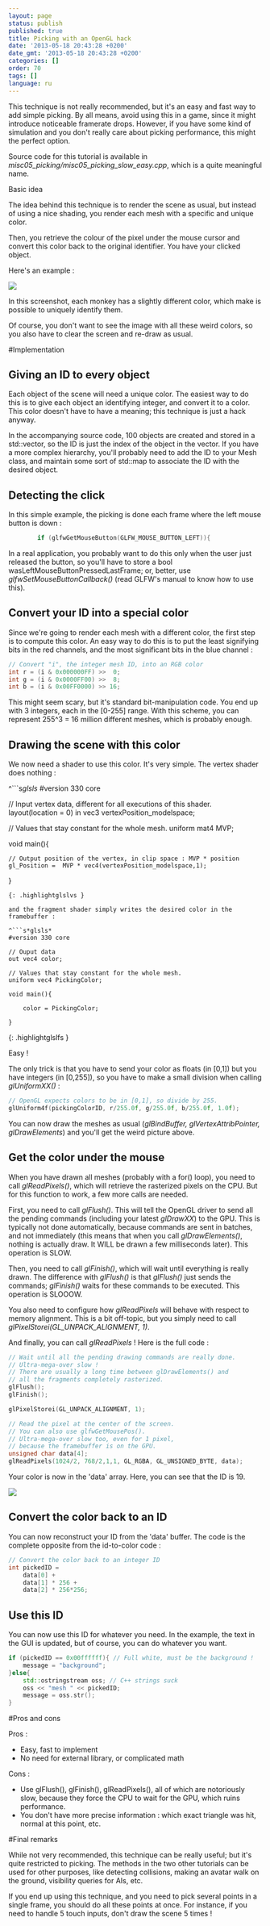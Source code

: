 ```yaml
---
layout: page
status: publish
published: true
title: Picking with an OpenGL hack
date: '2013-05-18 20:43:28 +0200'
date_gmt: '2013-05-18 20:43:28 +0200'
categories: []
order: 70
tags: []
language: ru
---
```


This technique is not really recommended, but it's an easy and fast way to add simple picking. By all means, avoid using this in a game, since it might introduce noticeable framerate drops. However, if you have some kind of simulation and you don't really care about picking performance, this might the perfect option.

Source code for this tutorial is available in *misc05_picking/misc05_picking_slow_easy.cpp*, which is a quite meaningful name.

Basic idea

The idea behind this technique is to render the scene as usual, but instead of using a nice shading, you render each mesh with a specific and unique color.

Then, you retrieve the colour of the pixel under the mouse cursor and convert this color back to the original identifier. You have your clicked object.

Here's an example :

![]({{site.baseurl}}/assets/images/tuto-picking-color/UniqueColors.png)


In this screenshot, each monkey has a slightly different color, which make is possible to uniquely identify them.

Of course, you don't want to see the image with all these weird colors, so you also have to clear the screen and re-draw as usual.

#Implementation


## Giving an ID to every object

Each object of the scene will need a unique color. The easiest way to do this is to give each object an identifying integer, and convert it to a color. This color doesn't have to have a meaning; this technique is just a hack anyway.

In the accompanying source code, 100 objects are created and stored in a std::vector, so the ID is just the index of the object in the vector. If you have a more complex hierarchy, you'll probably need to add the ID to your Mesh class, and maintain some sort of std::map to associate the ID with the desired object.

 

## Detecting the click

In this simple example, the picking is done each frame where the left mouse button is down :

``` cpp
		if (glfwGetMouseButton(GLFW_MOUSE_BUTTON_LEFT)){
```

In a real application, you probably want to do this only when the user just released the button, so you'll have to store a bool wasLeftMouseButtonPressedLastFrame; or, better, use *glfwSetMouseButtonCallback()* (read GLFW's manual to know how to use this).

## Convert your ID into a special color

Since we're going to render each mesh with a different color, the first step is to compute this color. An easy way to do this is to put the least signifying bits in the red channels, and the most significant bits in the blue channel :

``` cpp
// Convert "i", the integer mesh ID, into an RGB color
int r = (i & 0x000000FF) >>  0;
int g = (i & 0x0000FF00) >>  8;
int b = (i & 0x00FF0000) >> 16;
```

This might seem scary, but it's standard bit-manipulation code. You end up with 3 integers, each in the [0-255] range. With this scheme, you can represent 255^3 = 16 million different meshes, which is probably enough.

## Drawing the scene with this color

We now need a shader to use this color. It's very simple. The vertex shader does nothing :

^```s*glsls*
#version 330 core

// Input vertex data, different for all executions of this shader.
layout(location = 0) in vec3 vertexPosition_modelspace;

// Values that stay constant for the whole mesh.
uniform mat4 MVP;

void main(){

    // Output position of the vertex, in clip space : MVP * position
    gl_Position =  MVP * vec4(vertexPosition_modelspace,1);

}
```
{: .highlightglslvs }

and the fragment shader simply writes the desired color in the framebuffer :

^```s*glsls*
#version 330 core

// Ouput data
out vec4 color;

// Values that stay constant for the whole mesh.
uniform vec4 PickingColor;

void main(){

    color = PickingColor;

}
```
{: .highlightglslfs }

Easy !

The only trick is that you have to send your color as floats (in [0,1]) but you have integers (in [0,255]), so you have to make a small division when calling *glUniformXX()* :

``` cpp
// OpenGL expects colors to be in [0,1], so divide by 255.
glUniform4f(pickingColorID, r/255.0f, g/255.0f, b/255.0f, 1.0f);
```

You can now draw the meshes as usual (*glBindBuffer, glVertexAttribPointer, glDrawElements*) and you'll get the weird picture above.

 

## Get the color under the mouse

When you have drawn all meshes (probably with a for() loop), you need to call *glReadPixels()*, which will retrieve the rasterized pixels on the CPU. But for this function to work, a few more calls are needed.

First, you need to call *glFlush()*. This will tell the OpenGL driver to send all the pending commands (including your latest *glDrawXX*) to the GPU. This is typically not done automatically, because commands are sent in batches, and not immediately (this means that when you call *glDrawElements()*, nothing is actually draw. It WILL be drawn a few milliseconds later). This operation is SLOW.

Then, you need to call *glFinish()*, which will wait until everything is really drawn. The difference with *glFlush()* is that *glFlush()* just sends the commands; *glFinish()* waits for these commands to be executed. This operation is SLOOOW.

You also need to configure how *glReadPixels* will behave with respect to memory alignment. This is a bit off-topic, but you simply need to call *glPixelStorei(GL_UNPACK_ALIGNMENT, 1)*.

And finally, you can call *glReadPixels* ! Here is the full code :

``` cpp
// Wait until all the pending drawing commands are really done.
// Ultra-mega-over slow ! 
// There are usually a long time between glDrawElements() and
// all the fragments completely rasterized.
glFlush();
glFinish(); 

glPixelStorei(GL_UNPACK_ALIGNMENT, 1);

// Read the pixel at the center of the screen.
// You can also use glfwGetMousePos().
// Ultra-mega-over slow too, even for 1 pixel, 
// because the framebuffer is on the GPU.
unsigned char data[4];
glReadPixels(1024/2, 768/2,1,1, GL_RGBA, GL_UNSIGNED_BYTE, data);
```

Your color is now in the 'data' array. Here, you can see that the ID is 19.

![]({{site.baseurl}}/assets/images/tuto-picking-color/DataArray.png)


## Convert the color back to an ID

You can now reconstruct your ID from the 'data' buffer. The code is the complete opposite from the id-to-color code :

``` cpp
// Convert the color back to an integer ID
int pickedID = 
	data[0] + 
	data[1] * 256 +
	data[2] * 256*256;
```

## Use this ID

You can now use this ID for whatever you need. In the example, the text in the GUI is updated, but of course, you can do whatever you want.

``` cpp
if (pickedID == 0x00ffffff){ // Full white, must be the background !
	message = "background";
}else{
	std::ostringstream oss; // C++ strings suck
	oss << "mesh " << pickedID;
	message = oss.str();
}
```

#Pros and cons

Pros :

* Easy, fast to implement
* No need for external library, or complicated math

Cons :

* Use glFlush(), glFinish(), glReadPixels(), all of which are notoriously slow, because they force the CPU to wait for the GPU, which ruins performance.
* You don't have more precise information : which exact triangle was hit, normal at this point, etc.

 

#Final remarks

While not very recommended, this technique can be really useful; but it's quite restricted to picking. The methods in the two other tutorials can be used for other purposes, like detecting collisions, making an avatar walk on the ground, visibility queries for AIs, etc.

If you end up using this technique, and you need to pick several points in a single frame, you should do all these points at once. For instance, if you need to handle 5 touch inputs, don't draw the scene 5 times !

 

